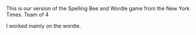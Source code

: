 This is our version of the Spelling Bee and Wordle game from the New York Times. 
Team of 4

I worked mainly on the wordle.
